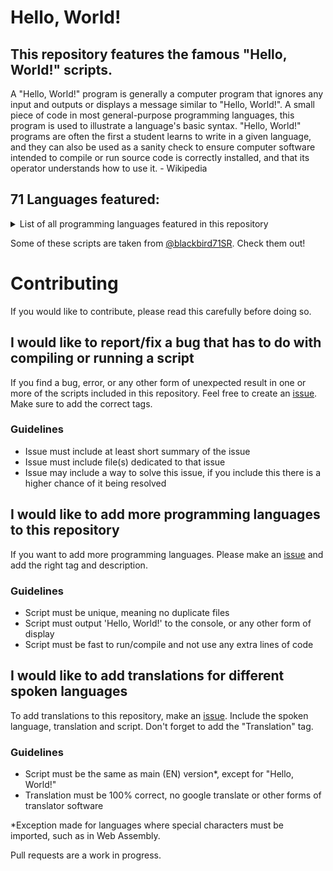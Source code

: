 # Hello, World!

## This repository features the famous "Hello, World!" scripts.

A "Hello, World!" program is generally a computer program that ignores any input and outputs or displays a message similar to "Hello, World!". A small piece of code in most general-purpose programming languages, this program is used to illustrate a language's basic syntax. "Hello, World!" programs are often the first a student learns to write in a given language, and they can also be used as a sanity check to ensure computer software intended to compile or run source code is correctly installed, and that its operator understands how to use it. - Wikipedia

## 71 Languages featured:

<details>
<summary>List of all programming languages featured in this repository</summary>
- ABAP<br>
- ActionScript<br>
- Ada<br>
- ASM<br>
- au3<br>
- A+<br>
- Bash<br>
- BASIC<br>
- Batch<br>
- Brainfuck<br>
- C<br>
- Ceylon<br>
- Clojure<br>
- COBOL<br>
- Cobra<br>
- COOL<br>
- Coffee<br>
- Crystal<br>
- C++<br>
- C#<br>
- D<br>
- Dart<br>
- Delphi<br>
- Dylan<br>
- eC<br>
- Eiffel<br>
- Elixr<br>
- Elm<br>
- Emacs Lisp<br>
- Erlang<br>
- F#<br>
- Fortran<br>
- Genie<br>
- Go<br>
- Groovy<br>
- Harbour<br>
- Haskell<br>
- HTML<br>
- Idris<br>
- INTERCAL
- Java<br>
- JavaScript<br>
- Julia<br>
- Kotlin<br>
- Lisp<br>
- LiveScript<br>
- Lua<br>
- Magik<br>
- Mercury<br>
- Nemerle<br>
- Nim<br>
- Objective C<br>
- OCaml<br>
- OpenCL<br>
- Delphi Pascal<br>
- Pascal<br>
- Perl<br>
- Pro<br>
- PostScript<br>
- PHP / HackLang<br>
- Python<br>
- Q#<br>
- R<br>
- Ruby<br>
- Rust<br>
- Scala<br>
- Scheme<br>
- Standard Meta Language<br>
- Swift<br>
- TypeScript<br>
- Unreal Script<br>
- Vala<br>
- Vim<br>
- Visual Basic<br>
- Web Assembly<br>
- Lisp<br>
</details>

Some of these scripts are taken from [@blackbird71SR](blackbird71sr.github.io/Hello-World/). Check them out!

# Contributing

If you would like to contribute, please read this carefully before doing so.

## I would like to report/fix a bug that has to do with compiling or running a script

If you find a bug, error, or any other form of unexpected result in one or more of the scripts included in this repository. Feel free to create an [issue](https://github.com/UndefinedToast/HelloWorld/issues/new). Make sure to add the correct tags.

### Guidelines

- Issue must include at least short summary of the issue
- Issue must include file(s) dedicated to that issue
- Issue may include a way to solve this issue, if you include this there is a higher chance of it being resolved

## I would like to add more programming languages to this repository

If you want to add more programming languages. Please make an [issue](https://github.com/UndefinedToast/HelloWorld/issues/new) and add the right tag and description.

### Guidelines

- Script must be unique, meaning no duplicate files
- Script must output 'Hello, World!' to the console, or any other form of display
- Script must be fast to run/compile and not use any extra lines of code

## I would like to add translations for different spoken languages

To add translations to this repository, make an [issue](https://github.com/UndefinedToast/HelloWorld/issues/new). Include the spoken language, translation and script. Don't forget to add the "Translation" tag.

### Guidelines

- Script must be the same as main (EN) version\*, except for "Hello, World!"
- Translation must be 100% correct, no google translate or other forms of translator software

\*Exception made for languages where special characters must be imported, such as in Web Assembly.

Pull requests are a work in progress.
